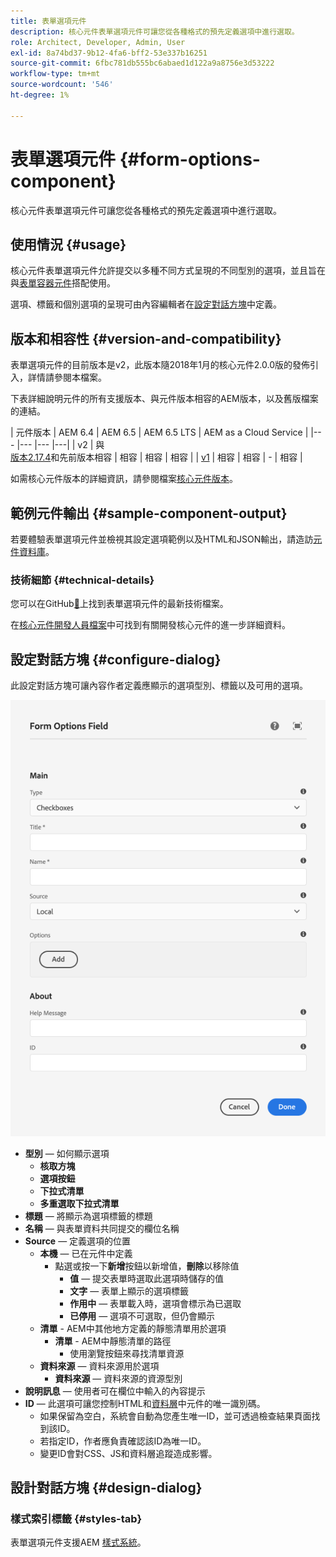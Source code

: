 ```yaml
---
title: 表單選項元件
description: 核心元件表單選項元件可讓您從各種格式的預先定義選項中進行選取。
role: Architect, Developer, Admin, User
exl-id: 8a74bd37-9b12-4fa6-bff2-53e337b16251
source-git-commit: 6fbc781db555bc6abaed1d122a9a8756e3d53222
workflow-type: tm+mt
source-wordcount: '546'
ht-degree: 1%

---
```


# 表單選項元件 {#form-options-component}

核心元件表單選項元件可讓您從各種格式的預先定義選項中進行選取。

## 使用情況 {#usage}

核心元件表單選項元件允許提交以多種不同方式呈現的不同型別的選項，並且旨在與[表單容器元件](form-container.md)搭配使用。

選項、標籤和個別選項的呈現可由內容編輯者在[設定對話方塊](#configure-dialog)中定義。

## 版本和相容性 {#version-and-compatibility}

表單選項元件的目前版本是v2，此版本隨2018年1月的核心元件2.0.0版的發佈引入，詳情請參閱本檔案。

下表詳細說明元件的所有支援版本、與元件版本相容的AEM版本，以及舊版檔案的連結。

| 元件版本 | AEM 6.4 | AEM 6.5 | AEM 6.5 LTS | AEM as a Cloud Service  |
|--- |--- |--- |---|
| v2 | 與<br>[版本2.17.4](/help/versions.md)和先前版本相容 | 相容 | 相容 | 相容 |
| [v1](/help/components/v1/form-options-v1.md) | 相容 | 相容 | - | 相容 |

如需核心元件版本的詳細資訊，請參閱檔案[核心元件版本](/help/versions.md)。

## 範例元件輸出 {#sample-component-output}

若要體驗表單選項元件並檢視其設定選項範例以及HTML和JSON輸出，請造訪[元件資料庫](https://adobe.com/go/aem_cmp_library_form_options_tw)。

### 技術細節 {#technical-details}

您可以在GitHub[&#128279;](https://adobe.com/go/aem_cmp_tech_form_options_v2_tw)上找到表單選項元件的最新技術檔案。

在[核心元件開發人員檔案](/help/developing/overview.md)中可找到有關開發核心元件的進一步詳細資料。

## 設定對話方塊 {#configure-dialog}

此設定對話方塊可讓內容作者定義應顯示的選項型別、標籤以及可用的選項。

![表單選項元件的編輯對話方塊](/help/assets/form-options-edit.png)

* **型別** — 如何顯示選項
   * **核取方塊**
   * **選項按鈕**
   * **下拉式清單**
   * **多重選取下拉式清單**
* **標題** — 將顯示為選項標籤的標題
* **名稱** — 與表單資料共同提交的欄位名稱
* **Source** — 定義選項的位置
   * **本機** — 已在元件中定義
      * 點選或按一下&#x200B;**新增**&#x200B;按鈕以新增值，**刪除**&#x200B;以移除值
         * **值** — 提交表單時選取此選項時儲存的值
         * **文字** — 表單上顯示的選項標籤
         * **作用中** — 表單載入時，選項會標示為已選取
         * **已停用** — 選項不可選取，但仍會顯示
   * **清單** - AEM中其他地方定義的靜態清單用於選項
      * **清單** - AEM中靜態清單的路徑
         * 使用瀏覽按鈕來尋找清單資源
   * **資料來源** — 資料來源用於選項
      * **資料來源** — 資料來源的資源型別
* **說明訊息** — 使用者可在欄位中輸入的內容提示
* **ID** — 此選項可讓您控制HTML和[資料層](/help/developing/data-layer/overview.md)中元件的唯一識別碼。
   * 如果保留為空白，系統會自動為您產生唯一ID，並可透過檢查結果頁面找到該ID。
   * 若指定ID，作者應負責確認該ID為唯一ID。
   * 變更ID會對CSS、JS和資料層追蹤造成影響。

## 設計對話方塊 {#design-dialog}

### 樣式索引標籤 {#styles-tab}

表單選項元件支援AEM [樣式系統](/help/get-started/authoring.md#component-styling)。
